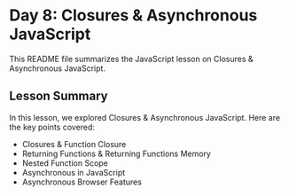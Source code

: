 # Day 8: Closures & Asynchronous JavaScript
This README file summarizes the JavaScript lesson on Closures & Asynchronous JavaScript.

## Lesson Summary

In this lesson, we explored Closures & Asynchronous JavaScript. Here are the key points covered:
- Closures & Function Closure
- Returning Functions & Returning Functions Memory
- Nested Function Scope
- Asynchronous in JavaScript
- Asynchronous Browser Features

